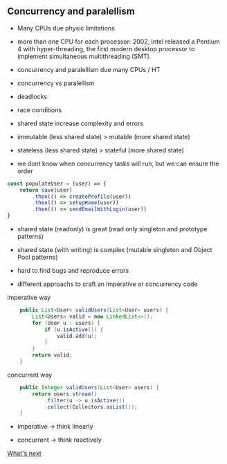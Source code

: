 ## Concurrency and paralellism

- Many CPUs due physic limitations

[cpu-transistors]: https://github.com/joseteodoro/PUCES-2021-FEB-DESIGN-PATTERNS/raw/main/images/transistor-count.jpeg "transistors"

- more than one CPU for each processor: 2002, Intel released a Pentium 4 with hyper-threading, the first modern desktop processor to implement simultaneous multithreading (SMT).

- concurrency and paralellism due many CPUs / HT

- concurrency vs paralellism

[concurrency]: https://github.com/joseteodoro/PUCES-2021-FEB-DESIGN-PATTERNS/raw/main/images/concurrent-vs-parallel.jpeg "concurrency vs parallelism"

- deadlocks

[dead-lock]: https://github.com/joseteodoro/PUCES-2021-FEB-DESIGN-PATTERNS/raw/main/images/deadlock-car.jpeg "cars deadlock"

- race conditions

[race-condition]: https://github.com/joseteodoro/PUCES-2021-FEB-DESIGN-PATTERNS/raw/main/images/race-condition.png "race condition"

- shared state increase complexity and errors

- immutable (less shared state) > mutable (more shared state)

- stateless (less shared state) > stateful (more shared state)

- we dont know when concurrency tasks will run, but we
can ensure the order

```javascript
const populateUser = (user) => {
    return save(user)
        .then(() => createProfile(user))
        .then(() => setupHome(user))
        .then(() => sendEmailWithLogin(user))
}
```

- shared state (readonly) is great
(read only singleton and prototype patterns)

- shared state (with writing) is complex
(mutable singleton and Object Pool patterns)

- hard to find bugs and reproduce errors

- different approachs to craft an imperative or
concurrency code

imperative way
```java
    public List<User> validUsers(List<User> users) {
        List<Users> valid = new LinkedList<>();
        for (User u : users) {
            if (u.isActive()) {
                valid.add(u);
            }
        }
        return valid;
    }
```

concurrent way
```java
    public Integer validUsers(List<User> users) {
        return users.stream()
            .filter(u -> u.isActive())
            .collect(Collectors.asList());
    }
```

- imperative -> think linearly

- concurrent -> think reactively


[What's next](https://github.com/joseteodoro/PUCES-2021-FEB-DESIGN-PATTERNS/blob/main/good-practices.md)
